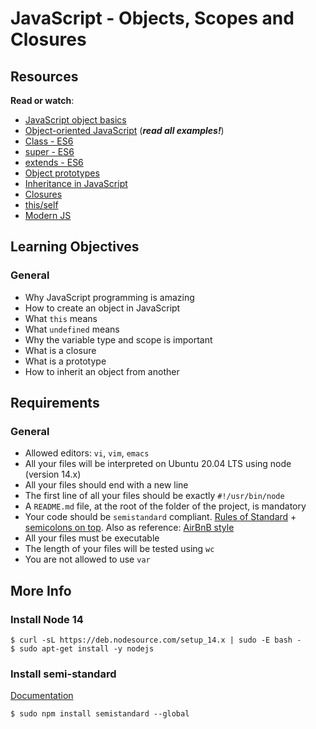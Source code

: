 # JavaScript - Objects, Scopes and Closures

## Resources

**Read or watch**:

-   [JavaScript object basics](https://intranet.hbtn.io/rltoken/J3Z4yAus4UpxNtckHugmKQ "JavaScript object basics")
-   [Object-oriented JavaScript](https://intranet.hbtn.io/rltoken/Th0A8D0mEExeE9qo1XFFow "Object-oriented JavaScript")  (_**read all examples!**_)
-   [Class - ES6](https://intranet.hbtn.io/rltoken/G8yKgqjqWfZJWscwR5qbhQ "Class - ES6")
-   [super - ES6](https://intranet.hbtn.io/rltoken/LRnD3AG8LhJ4GCBmc991fQ "super - ES6")
-   [extends - ES6](https://intranet.hbtn.io/rltoken/660gdP0wboDeNAIe1dVYCA "extends - ES6")
-   [Object prototypes](https://intranet.hbtn.io/rltoken/MicixdZskH6uNySFX_n5jA "Object prototypes")
-   [Inheritance in JavaScript](https://intranet.hbtn.io/rltoken/Th0A8D0mEExeE9qo1XFFow "Inheritance in JavaScript")
-   [Closures](https://intranet.hbtn.io/rltoken/9F52IiWw4FZ6PMGRrtgX2Q "Closures")
-   [this/self](https://intranet.hbtn.io/rltoken/-Ayad9P8LI0ONRYw5VNWTA "this/self")
-   [Modern JS](https://intranet.hbtn.io/rltoken/U2KLIkOd64LaBPslo1Yv5w "Modern JS")

## Learning Objectives

### General

-   Why JavaScript programming is amazing
-   How to create an object in JavaScript
-   What  `this`  means
-   What  `undefined`  means
-   Why the variable type and scope is important
-   What is a closure
-   What is a prototype
-   How to inherit an object from another

## Requirements

### General

-   Allowed editors:  `vi`,  `vim`,  `emacs`
-   All your files will be interpreted on Ubuntu 20.04 LTS using node (version 14.x)
-   All your files should end with a new line
-   The first line of all your files should be exactly  `#!/usr/bin/node`
-   A  `README.md`  file, at the root of the folder of the project, is mandatory
-   Your code should be  `semistandard`  compliant.  [Rules of Standard](https://intranet.hbtn.io/rltoken/1DdOUTeOEk72X4cMU2xXiQ "Rules of Standard")  +  [semicolons on top](https://intranet.hbtn.io/rltoken/HByiNc1G6MENr-3jQ3Rhdg "semicolons on top"). Also as reference:  [AirBnB style](https://intranet.hbtn.io/rltoken/yx_erOi3O8OEOTmdQKVeIA "AirBnB style")
-   All your files must be executable
-   The length of your files will be tested using  `wc`
-   You are not allowed to use  `var`

## More Info

### Install Node 14

```
$ curl -sL https://deb.nodesource.com/setup_14.x | sudo -E bash -
$ sudo apt-get install -y nodejs

```

### Install semi-standard

[Documentation](https://intranet.hbtn.io/rltoken/HByiNc1G6MENr-3jQ3Rhdg "Documentation")

```
$ sudo npm install semistandard --global
```
